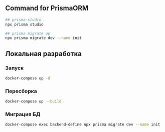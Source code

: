 ## Command for PrismaORM

```sh
## prisma-studio
npx prisma studio

## prisma migrate up
npx prisma migrate dev --name init
```

## Локальная разработка

### Запуск

```sh
docker-compose up -d
```

### Пересборка

```sh
docker-compose up --build
```

### Миграция БД

```sh
docker-compose exec backend-define npx prisma migrate dev --name init
```
